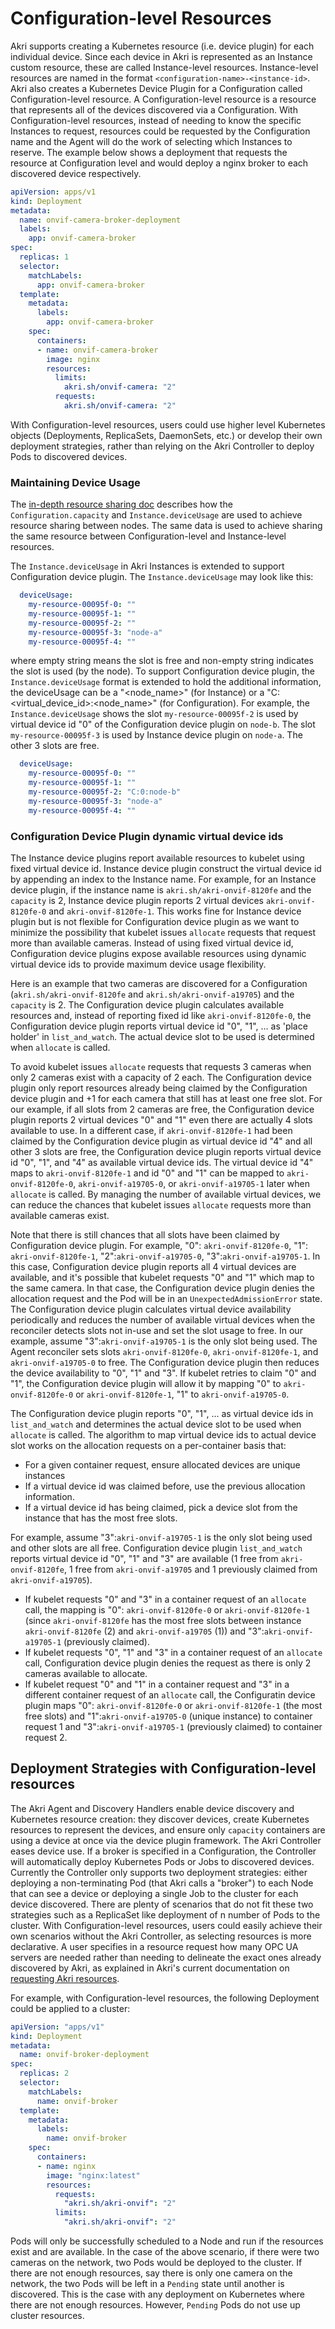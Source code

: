 # Configuration-level Resources

Akri supports creating a Kubernetes resource (i.e. device plugin) for each individual device. Since each device in Akri is represented as an Instance custom resource, these are called Instance-level resources. Instance-level resources are named in the format `<configuration-name>-<instance-id>`. Akri also creates a Kubernetes Device Plugin for a Configuration called Configuration-level resource. A Configuration-level resource is a resource that represents all of the devices discovered via a Configuration. With Configuration-level resources, instead of needing to know the specific Instances to request, resources could be requested by the Configuration name and the Agent will do the work of selecting which Instances to reserve. The example below shows a deployment that requests the resource at Configuration level and would deploy a nginx broker to each discovered device respectively.

```yaml
apiVersion: apps/v1
kind: Deployment
metadata:
  name: onvif-camera-broker-deployment
  labels:
    app: onvif-camera-broker
spec:
  replicas: 1
  selector:
    matchLabels:
      app: onvif-camera-broker
  template:
    metadata:
      labels:
        app: onvif-camera-broker
    spec:
      containers:
      - name: onvif-camera-broker
        image: nginx
        resources:
          limits:
            akri.sh/onvif-camera: "2"
          requests:
            akri.sh/onvif-camera: "2"
```

With Configuration-level resources, users could use higher level Kubernetes objects (Deployments, ReplicaSets, DaemonSets, etc.) or develop their own deployment strategies, rather than relying on the Akri Controller to deploy Pods to discovered devices.


### Maintaining Device Usage

The [in-depth resource sharing doc](resource-sharing-in-depth.md) describes how the `Configuration.capacity` and `Instance.deviceUsage` are used to achieve resource sharing between nodes.
The same data is used to achieve sharing the same resource between Configuration-level and Instance-level resources.

The `Instance.deviceUsage` in Akri Instances is extended to support Configuration device plugin.
The `Instance.deviceUsage` may look like this:

```yaml
  deviceUsage:
    my-resource-00095f-0: ""
    my-resource-00095f-1: ""
    my-resource-00095f-2: ""
    my-resource-00095f-3: "node-a"
    my-resource-00095f-4: ""
```
where empty string means the slot is free and non-empty string indicates the slot is used (by the node). To support Configuration device plugin, 
the `Instance.deviceUsage` format is extended to hold the additional information, the deviceUsage can be a "<node_name>" (for Instance) or a "C:<virtual_device_id>:<node_name>" (for 
Configuration). For example, the `Instance.deviceUsage` shows the slot `my-resource-00095f-2` is used by virtual device id "0" of the 
Configuration device plugin on `node-b`.  The slot `my-resource-00095f-3` is used by Instance device plugin on `node-a`.  The other 3 slots are 
free.

```yaml
  deviceUsage:
    my-resource-00095f-0: ""
    my-resource-00095f-1: ""
    my-resource-00095f-2: "C:0:node-b"
    my-resource-00095f-3: "node-a"
    my-resource-00095f-4: ""
```

### Configuration Device Plugin dynamic virtual device ids

The Instance device plugins report available resources to kubelet using fixed virtual device id. Instance device plugin construct the virtual device id by 
appending an index to the Instance name. For example, for an Instance device plugin, if the instance name is `akri.sh/akri-onvif-8120fe` and 
the `capacity` is 2, Instance device plugin reports 2 virtual devices `akri-onvif-8120fe-0` and `akri-onvif-8120fe-1`. This works fine for 
Instance device plugin but is not flexible for Configuration device plugin as we want to minimize the possibility that kubelet issues `allocate` 
requests that request more than available cameras. Instead of using fixed virtual device id, Configuration device plugins expose available 
resources using dynamic virtual device ids to provide maximum device usage flexibility.

Here is an example that two cameras are discovered for a Configuration (`akri.sh/akri-onvif-8120fe` and `akri.sh/akri-onvif-a19705`) and the 
`capacity` is 2.  The Configuration device plugin calculates available resources and, instead of reporting fixed id like `akri-onvif-8120fe-0`, 
the Configuration device plugin reports virtual device id "0", "1", ... as 'place holder' in `list_and_watch`. The actual device slot to be used 
is determined when `allocate` is called.

To avoid kubelet issues `allocate` requests that requests 3 cameras when only 2 cameras exist with a capacity of 2 each. The Configuration 
device plugin only report resources already being claimed by the Configuration device plugin and +1 for each camera that still has at least one 
free slot.  For our example, if all slots from 2 cameras are free, the Configuration device plugin reports 2 virtual devices "0" and "1" even 
there are actually 4 slots available to use.  In a different case, if `akri-onvif-8120fe-1` had been claimed by the Configuration device plugin 
as virtual device id "4" and all other 3 slots are free, the Configuration device plugin reports virtual device id "0", "1", and "4" as 
available virtual device ids.  The virtual device id "4" maps to `akri-onvif-8120fe-1` and id "0" and "1" can be mapped to 
`akri-onvif-8120fe-0`, `akri-onvif-a19705-0`, or `akri-onvif-a19705-1` later when `allocate` is called. By managing the number of available 
virtual devices, we can reduce the chances that kubelet issues `allocate` requests more than available cameras exist.

Note that there is still chances that all slots have been claimed by Configuration device plugin. For example, "0": `akri-onvif-8120fe-0`, "1": 
`akri-onvif-8120fe-1`, "2":`akri-onvif-a19705-0`, "3":`akri-onvif-a19705-1`.  In this case, Configuration device plugin reports all 4 virtual 
devices are available, and it's possible that kubelet requests "0" and "1" which map to the same camera.  In that case, the Configuration device 
plugin denies the allocation request and the Pod will be in an `UnexpectedAdmissionError` state.  The Configuration device plugin calculates 
virtual device availability periodically and reduces the number of available virtual devices when the reconciler detects slots not in-use and 
set the slot usage to free.  In our example, assume "3":`akri-onvif-a19705-1` is the only slot being used. The Agent reconciler sets slots 
`akri-onvif-8120fe-0`, `akri-onvif-8120fe-1`, and `akri-onvif-a19705-0` to free.
The Configuration device plugin then reduces the device availability to "0", "1" and "3".
If kubelet retries to claim "0" and "1", the Configuration device plugin will allow it by mapping "0" to `akri-onvif-8120fe-0` or `akri-onvif-8120fe-1`, "1" to `akri-onvif-a19705-0`.

The Configuration device plugin reports "0", "1", ... as virtual device ids in `list_and_watch` and determines the actual device slot to be used 
when `allocate` is called. The algorithm to map virtual device ids to actual device slot works on the allocation requests on a per-container 
basis that: 
- For a given container request, ensure allocated devices are unique instances
- If a virtual device id was claimed before, use the previous allocation information.
- If a virtual device id has being claimed, pick a device slot from the instance that has the most free slots.

For example, assume "3":`akri-onvif-a19705-1` is the only slot being used and other slots are all free. Configuration device plugin 
`list_and_watch` reports virtual device id "0", "1" and "3" are available (1 free from `akri-onvif-8120fe`, 1 free from `akri-onvif-a19705` and 
1 previously claimed from `akri-onvif-a19705`). 
- If kubelet requests "0" and "3" in a container request of an `allocate` call, the mapping is "0": `akri-onvif-8120fe-0` or 
`akri-onvif-8120fe-1` (since `akri-onvif-8120fe` has the most free slots between instance `akri-onvif-8120fe` (2) and `akri-onvif-a19705` (1))
and "3":`akri-onvif-a19705-1` (previously claimed).
- If kubelet requests "0", "1" and "3" in a container request of an `allocate` call, Configuration device plugin denies the request as there is 
only 2 cameras available to allocate.
- If kubelet request "0" and "1" in a container request and "3" in a different container request of an `allocate` call, the Configuratin device 
plugin maps "0": `akri-onvif-8120fe-0` or `akri-onvif-8120fe-1` (the most free slots) and "1":`akri-onvif-a19705-0` (unique instance) to 
container request 1 and "3":`akri-onvif-a19705-1` (previously claimed) to container request 2.


## Deployment Strategies with Configuration-level resources

The Akri Agent and Discovery Handlers enable device discovery and Kubernetes resource creation: they discover devices, create Kubernetes resources to represent
the devices, and ensure only `capacity` containers are using a device at once via the device plugin framework. The Akri Controller eases device use.
If a broker is specified in a Configuration, the Controller will automatically deploy Kubernetes Pods or Jobs to discovered devices. Currently the Controller only
supports two deployment strategies: either deploying a non-terminating Pod (that Akri calls a "broker") to each Node that can see a device or deploying a single
Job to the cluster for each device discovered. There are plenty of scenarios that do not fit these two strategies such as a ReplicaSet like deployment of n number
of Pods to the cluster. With Configuration-level resources, users could easily achieve their own scenarios without the Akri Controller, as selecting resources is
more declarative. A user specifies in a resource request how many OPC UA servers are needed rather than needing to delineate the exact ones already discovered by
Akri, as explained in Akri's current documentation on [requesting Akri resources](../user-guide/requesting-akri-resources.md).

For example, with Configuration-level resources, the following Deployment could be applied to a cluster:

```yaml
apiVersion: "apps/v1"
kind: Deployment
metadata:
  name: onvif-broker-deployment
spec:
  replicas: 2
  selector:
    matchLabels:
      name: onvif-broker
  template:
    metadata:
      labels:
        name: onvif-broker
    spec:
      containers:
      - name: nginx
        image: "nginx:latest"
        resources:
          requests:
            "akri.sh/akri-onvif": "2"
          limits:
            "akri.sh/akri-onvif": "2"
```


Pods will only be successfully scheduled to a Node and run if the resources exist and are available. In the case of the
above scenario, if there were two cameras on the network, two Pods would be deployed to the cluster. If there are not 
enough resources, say there is only one camera on the network,
the two Pods will be left in a `Pending` state until another is discovered. This is the case with any deployment on
Kubernetes where there are not enough resources. However, `Pending` Pods do not use up cluster resources.
